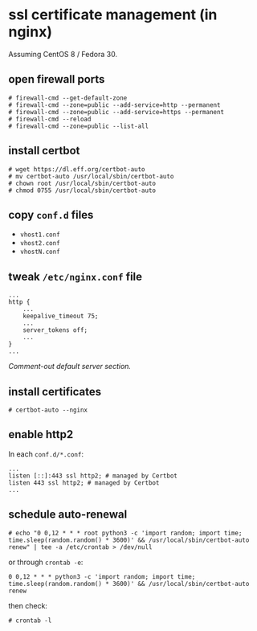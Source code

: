# ssl certificate management (in nginx)

Assuming CentOS 8 / Fedora 30.




## open firewall ports

```
# firewall-cmd --get-default-zone
# firewall-cmd --zone=public --add-service=http --permanent
# firewall-cmd --zone=public --add-service=https --permanent
# firewall-cmd --reload
# firewall-cmd --zone=public --list-all
```


## install certbot

```
# wget https://dl.eff.org/certbot-auto
# mv certbot-auto /usr/local/sbin/certbot-auto
# chown root /usr/local/sbin/certbot-auto
# chmod 0755 /usr/local/sbin/certbot-auto
```


## copy `conf.d` files

* `vhost1.conf`
* `vhost2.conf`
* `vhostN.conf`


## tweak `/etc/nginx.conf` file

```
...
http {
    ...
    keepalive_timeout 75;
    ...
    server_tokens off;
    ...
}
...
```

_Comment-out default server section._


## install certificates

```
# certbot-auto --nginx
```


## enable http2

In each `conf.d/*.conf`:
```
...
listen [::]:443 ssl http2; # managed by Certbot
listen 443 ssl http2; # managed by Certbot
...
```


## schedule auto-renewal

```
# echo "0 0,12 * * * root python3 -c 'import random; import time; time.sleep(random.random() * 3600)' && /usr/local/sbin/certbot-auto renew" | tee -a /etc/crontab > /dev/null
```

or through `crontab -e`:
```
0 0,12 * * * python3 -c 'import random; import time; time.sleep(random.random() * 3600)' && /usr/local/sbin/certbot-auto renew
```

then check:
```
# crontab -l
```
